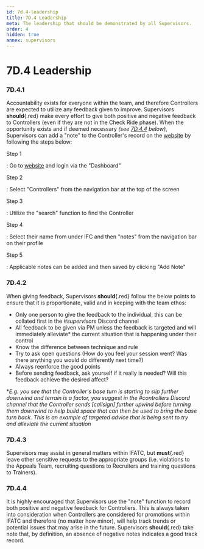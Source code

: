 ```yaml
---
id: 7d.4-leadership
title: 7D.4 Leadership
meta: The leadership that should be demonstrated by all Supervisors.
order: 4
hidden: true
annex: supervisors
---
```


# 7D.4 Leadership



### 7D.4.1

Accountability exists for everyone within the team, and therefore Controllers are expected to utilize any feedback given to improve. Supervisors **should**{.red} make every effort to give both positive and negative feedback to Controllers (even if they are not in the Check Ride phase). When the opportunity exists and if deemed necessary *(see [7D.4.4](/guide/atc-manual/7d.-supervisors/7d.4-leadership#7d.4.4) below)*, Supervisors can add a "note" to the Controller's record on the [website](https://if-atc.com) by following the steps below:



Step 1

: Go to [website](https://if-atc.com) and login via the "Dashboard"



Step 2

: Select "Controllers" from the navigation bar at the top of the screen



Step 3

: Utilize the "search" function to find the Controller



Step 4

: Select their name from under IFC and then "notes" from the navigation bar on their profile



Step 5

: Applicable notes can be added and then saved by clicking "Add Note"



### 7D.4.2

When giving feedback, Supervisors **should**{.red} follow the below points to ensure that it is proportionate, valid and in keeping with the team ethos:



- Only one person to give the feedback to the individual, this can be collated first in the *#supervisors* Discord channel
- All feedback to be given via PM unless the feedback is targeted and will immediately alleviate* the current situation that is happening under their control
- Know the difference between technique and rule
- Try to ask open questions (How do you feel your session went? Was there anything you would do differently next time?)
- Always reenforce the good points
- Before sending feedback, ask yourself if it really is needed? Will this feedback achieve the desired affect?



**E.g. you see that the Controller's base turn is starting to slip further downwind and terrain is a factor, you suggest in the #controllers Discord channel that the Controller sends [callsign] further upwind before turning them downwind to help build space that can then be used to bring the base turn back. This is an example of targeted advice that is being sent to try and alleviate the current situation*



### 7D.4.3

Supervisors may assist in general matters within IFATC, but **must**{.red} leave other sensitive requests to the appropriate groups (i.e. violations to the Appeals Team, recruiting questions to Recruiters and training questions to Trainers). 



### 7D.4.4

It is highly encouraged that Supervisors use the "note" function to record both positive and negative feedback for Controllers. This is always taken into consideration when Controllers are considered for promotions within IFATC and therefore (no matter how minor), will help track trends or potential issues that may arise in the future. Supervisors **should**{.red} take note that, by definition, an absence of negative notes indicates a good track record.